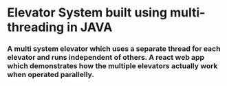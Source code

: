 # Elevator System built using multi-threading in JAVA

### A multi system elevator which uses a separate thread for each elevator and runs independent of others. A react web app which demonstrates how the multiple elevators actually work when operated parallelly.
